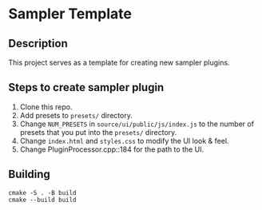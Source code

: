 # Sampler Template
## Description
This project serves as a template for creating new sampler plugins.

## Steps to create sampler plugin
1. Clone this repo.
2. Add presets to `presets/` directory.
3. Change `NUM_PRESETS` in `source/ui/public/js/index.js` to the number of presets that you put into the `presets/` directory.
4. Change `index.html` and `styles.css` to modify the UI look & feel.
5. Change PluginProcessor.cpp::184 for the path to the UI.

## Building
```
cmake -S . -B build
cmake --build build
```